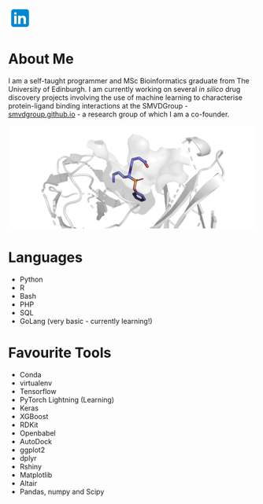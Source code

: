 
[![](https://raw.githubusercontent.com/miles-mcgibbon/miles-mcgibbon/main/.github/images/linkedin.png)](https://www.linkedin.com/in/miles-mcgibbon/)

# About Me

I am a self-taught programmer and MSc Bioinformatics graduate from The University of Edinburgh. I am currently working on several *in silico* drug discovery projects involving the use of machine learning to characterise protein-ligand binding interactions at the SMVDGroup - [smvdgroup.github.io](https://smvdgroup.github.io) - a research group of which I am a co-founder.

![](https://raw.githubusercontent.com/miles-mcgibbon/miles-mcgibbon/main/.github/images/pose_labels.gif)

# Languages

- Python
- R
- Bash
- PHP
- SQL
- GoLang (very basic - currently learning!)

# Favourite Tools

- Conda
- virtualenv
- Tensorflow
- PyTorch Lightning (Learning)
- Keras
- XGBoost
- RDKit
- Openbabel
- AutoDock
- ggplot2
- dplyr
- Rshiny
- Matplotlib
- Altair
- Pandas, numpy and Scipy
